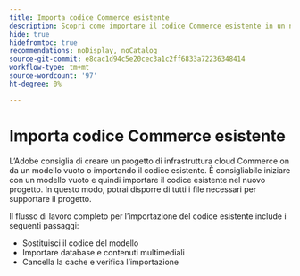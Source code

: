 ```yaml
---
title: Importa codice Commerce esistente
description: Scopri come importare il codice Commerce esistente in un nuovo progetto di infrastruttura cloud.
hide: true
hidefromtoc: true
recommendations: noDisplay, noCatalog
source-git-commit: e8cac1d94c5e20cec3a1c2ff6833a72236348414
workflow-type: tm+mt
source-wordcount: '97'
ht-degree: 0%

---
```



# Importa codice Commerce esistente

L’Adobe consiglia di creare un progetto di infrastruttura cloud Commerce on da un modello vuoto o importando il codice esistente. È consigliabile iniziare con un modello vuoto e quindi importare il codice esistente nel nuovo progetto. In questo modo, potrai disporre di tutti i file necessari per supportare il progetto.

Il flusso di lavoro completo per l’importazione del codice esistente include i seguenti passaggi:

- Sostituisci il codice del modello
- Importare database e contenuti multimediali
- Cancella la cache e verifica l’importazione
